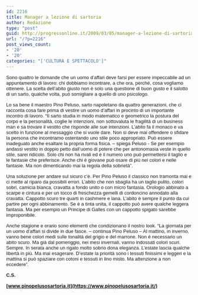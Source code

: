 ```yaml
---
id: 2216
title: Manager a lezione di sartoria
author: Redazione
type: "post"
guid: http://progressonline.it/2009/03/05/manager-a-lezione-di-sartoria/
url: "/?p=2216"
post_views_count:
- '20'
- '20'
categories: "['CULTURA E SPETTACOLO']"
---
```


<font face="Tahoma, sans-serif"><font size="2">Sono quattro le domande che un uomo d’affari deve farsi per essere impeccabile ad un appuntamento di lavoro: chi dobbiamo incontrare, a che ora, perché, cosa vogliamo ottenere. La scelta dell’abito giusto non è solo una questione di buon gusto e il salotto di un sarto, qualche volta, può somigliare a quello di uno psicologo.</font></font>

<font face="Tahoma, sans-serif"><font size="2">Lo sa bene il maestro Pino Peluso, sarto napoletano da quattro generazioni, che ci racconta cosa fare prima di vestire un uomo d’affari in procinto di un importante incontro di lavoro. “Il sarto studia in modo matematico e geometrico la postura del corpo e la personalità, coglie le intenzioni, non sottovaluta le fragilità di un business man e sa trovare il vestito che risponde alle sue intenzioni. L’abito fa il monaco e va scelto in funzione al messaggio che si vuole dare. Non si deve mai offendere o sfidare la persona che incontriamo ostentando uno stile poco appropriato. Può essere inadeguato anche esaltare la propria forma fisica. – spiega Peluso - Se per esempio andassi vestito in doppio petto dall’uomo di potere che per antonomasia veste in quello stile, sarei ridicolo. Solo chi non ha rivali ed è il numero uno può permettersi il taglio e le fantasie che preferisce. Anche chi è giovane può osare di più nei colori e nelle fantasie. Ma non dimenticando mai la regola della sobrietà”.</font></font>

<font face="Tahoma, sans-serif"><font size="2">Una soluzione per andare sul sicuro c’è. Per Pino Peluso il classico non tramonta mai e ci mette al riparo da possibili errori. L’abito che non sbaglia ha un taglio pulito, colori sobri, camicia bianca, cravatta a fondo unito o con micro fantasia. Orologio abbinato a scarpe e cintura e per un tocco di freschezza gemelli di cordoncino annodato alla cravatta. Cappotto scuro tre quarti in cashmere e lana. L’abito è sempre il punto da cui partire per ogni abbinamento. Se è a tinta unita, il cappotto può avere qualche leggera fantasia. Ma per esempio un Principe di Galles con un cappotto spigato sarebbe improponibile. </font></font>

<font face="Tahoma, sans-serif"><font size="2">Anche stagione e orario sono elementi che condizionano il nostro look. “La giornata per un uomo d’affari si divide in due fasce. – continua Pino Peluso – Al mattino, in inverno, vanno bene colori medi sulle tonalità del grigio e del marrone. Non è necessario un abito scuro. Ma già dal pomeriggio, nei mesi invernali, vanno indossati colori scuri. Sempre. In serata anche un rigato molto sobrio dona eleganza. L’estate lascia qualche libertà in più. Ma mai esagerare. D’estate la priorità sono i tessuti finissimi e leggeri e la mattina si può spaziare con cotoni e tessuti in lino misto. Ma attenzione a non eccedere”.</font></font>

<font face="Tahoma, sans-serif"><font size="2">**C.S.**</font></font>

**<font size="2">[www.pinopelusosartoria.it](https://www.pinopelusosartoria.it/) </font>**